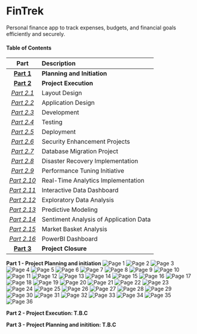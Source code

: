 # FinTrek
Personal finance app to track expenses, budgets, and financial goals efficiently and securely.


#### Table of Contents
| Part | Description |
|:----:|:------------|
|[**Part 1**](#part1)|**Planning and Initiation**|
|[**Part 2**](#part2)|**Project Execution**|
|[*Part 2.1*](#layout-design)|Layout Design|
|[*Part 2.2*](#application-design)|Application Design|
|[*Part 2.3*](#development)|Development|
|[*Part 2.4*](#testing)|Testing|
|[*Part 2.5*](#deployment)|Deployment|
|[*Part 2.6*](#security-enhancement)|Security Enhancement Projects|
|[*Part 2.7*](#database-migration)|Database Migration Project|
|[*Part 2.8*](#disaster-recovery)|Disaster Recovery Implementation|
|[*Part 2.9*](#performance-tuning)|Performance Tuning Initiative|
|[*Part 2.10*](#real-time-analytics)|Real-Time Analytics Implementation|
|[*Part 2.11*](#interactive-data-dashboard)|Interactive Data Dashboard|
|[*Part 2.12*](#exploratory-data-analysis)|Exploratory Data Analysis|
|[*Part 2.13*](#predictive-modeling)|Predictive Modeling|
|[*Part 2.14*](#sentiment-analysis)|Sentiment Analysis of Application Data|
|[*Part 2.15*](#market-basket-analysis)|Market Basket Analysis|
|[*Part 2.16*](#powerbi-dashboard)|PowerBI Dashboard|
|[**Part 3**](#part3)|**Project Closure** |






<a id=part1></a> **Part 1 - Project Planning and initiation**
![Page 1](img/FinTrek_Page_01.png)
![Page 2](img/FinTrek_Page_02.png)
![Page 3](img/FinTrek_Page_03.png)
![Page 4](img/FinTrek_Page_04.png)
![Page 5](img/FinTrek_Page_05.png)
![Page 6](img/FinTrek_Page_06.png)
![Page 7](img/FinTrek_Page_07.png)
![Page 8](img/FinTrek_Page_08.png)
![Page 9](img/FinTrek_Page_09.png)
![Page 10](img/FinTrek_Page_10.png)
![Page 11](img/FinTrek_Page_11.png)
![Page 12](img/FinTrek_Page_12.png)
![Page 13](img/FinTrek_Page_13.png)
![Page 14](img/FinTrek_Page_14.png)
![Page 15](img/FinTrek_Page_15.png)
![Page 16](img/FinTrek_Page_16.png)
![Page 17](img/FinTrek_Page_17.png)
![Page 18](img/FinTrek_Page_18.png)
![Page 19](img/FinTrek_Page_19.png)
![Page 20](img/FinTrek_Page_20.png)
![Page 21](img/FinTrek_Page_21.png)
![Page 22](img/FinTrek_Page_22.png)
![Page 23](img/FinTrek_Page_23.png)
![Page 24](img/FinTrek_Page_24.png)
![Page 25](img/FinTrek_Page_25.png)
![Page 26](img/FinTrek_Page_26.png)
![Page 27](img/FinTrek_Page_27.png)
![Page 28](img/FinTrek_Page_28.png)
![Page 29](img/FinTrek_Page_29.png)
![Page 30](img/FinTrek_Page_30.png)
![Page 31](img/FinTrek_Page_31.png)
![Page 32](img/FinTrek_Page_32.png)
![Page 33](img/FinTrek_Page_33.png)
![Page 34](img/FinTrek_Page_34.png)
![Page 35](img/FinTrek_Page_35.png)
![Page 36](img/FinTrek_Page_36.png)

<a id=part2></a> **Part 2 - Project Execution: T.B.C**

<a id=part3></a> **Part 3 - Project Planning and initition: T.B.C**
